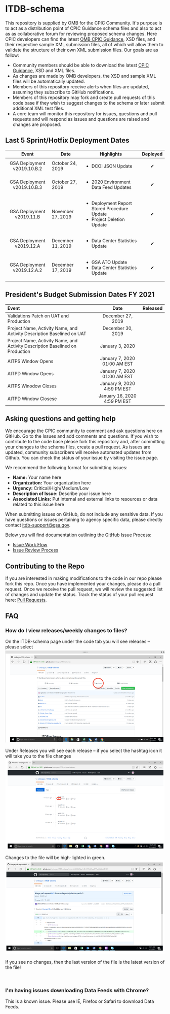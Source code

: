 # ITDB-schema
This repository is supplied by OMB for the CPIC Community. It's purpose is to act as a distribution point of CPIC Guidance schema files and also to act as as collaborative forum for reviewing proposed schema changes. Here CPIC developers can find the latest [OMB CPIC Guidance](https://www.whitehouse.gov/wp-content/uploads/2019/07/FY-2021-IT-Budget-Guidance.pdf), XSD files, and their respective sample XML submission files, all of which will allow them to validate the structure of their own XML submission files. Our goals are as follow:
 
 * Community members should be able to download the latest [CPIC Guidance](https://www.whitehouse.gov/wp-content/uploads/2019/07/FY-2021-IT-Budget-Guidance.pdf), XSD and XML files.
 * As changes are made by OMB developers, the XSD and sample XML files will be automatically updated.
 * Members of this repository receive alerts when files are updated, assuming they subscribe to GitHub notifications.
 * Members of this repository may fork and create pull requests of this code base if they wish to suggest changes to the schema or later submit additional XML test files.
 * A core team will monitor this repository for issues, questions and pull requests and will respond as issues and questions are raised and changes are proposed.


## Last 5 Sprint/Hotfix Deployment Dates

|  Event  |  Date |  Highlights | Deployed |
|:-------------:|---|--------|:---:|
|  GSA Deployment v2019.10.B.2                  | October 24, 2019 | <ul><li>DCOI JSON Update</li></ul> | &#x2714;|
|  GSA Deployment v2019.10.B.3                 | October 27, 2019 | <ul><li>2020 Environment Data Feed Updates</li></ul> | &#x2714;|
|  GSA Deployment v2019.11.B                  | November 27, 2019 | <ul><li>Deployment Report Stored Procedure Update</li><li>Project Deletion Update</li></ul> | &#x2714;|
|  GSA Deployment v2019.12.A                  | December 11, 2019 | <ul><li>Data Center Statistics Update</li></ul> | &#x2714;|
|  GSA Deployment v2019.12.A.2                  | December 17, 2019 | <ul><li>GSA ATO Update</li><li>Data Center Statistics Update</li></ul> | &#x2714;|


## President's Budget Submission Dates FY 2021 

|  Event  |  Date | Released |
|:-------------|:-------------:|:---:|
|  Validations Patch on UAT and Production |  December 27, 2019 |
|  Project Name, Activity Name, and Activity Description Baselined on UAT |  December 30, 2019 |
|  Project Name, Activity Name, and Activity Description Baselined on Production |  January 3, 2020 |
|  AITPS Window Opens |  January 7, 2020 01:00 AM EST |
|  AITPD Window Opens | January 7, 2020 01:00 AM EST | 
|  AITPS Winodow Closes | January 9, 2020 4:59 PM EST | 
|  AITPD Window Closese  |  January 16, 2020 4:59 PM EST |
  
## Asking questions and getting help

We encourage the CPIC community to comment and ask questions here on GitHub. 
Go to the Issues  and add comments and questions. If you wish to contribute to the code base please fork this repository and, after committing your changes to the schema files, create a pull request. As issues are updated, community subscribers will receive automated updates from Github. You can check the status of your issue by visiting the issue page.

We recommend the following format for submitting issues:

  * **Name:** Your name here
  * **Organization:** Your organization here
  * **Urgency:** Critical/High/Medium/Low
  * **Description of Issue:** Describe your issue here
  * **Associated Links:** Put internal and external links to resources or data related to this issue here

When submitting issues on GitHub, do not include any sensitive data. If you have questions or issues pertaining to agency specific data, please directly contact [itdb-support@gsa.gov](mailto:itdb-support@gsa.gov). 

Below you will find documentation outlining the GitHub Issue Process:
  * [Issue Work Flow](https://github.com/ombegov/ITDB-schema/blob/master/GitHubFlowChart2.jpg)
  * [Issue Review Process](https://github.com/ombegov/ITDB-schema/blob/master/GitHub_Flow-v2.jpg)


## Contributing to the Repo

If you are interested in making modifications to the code in our repo please fork this repo. Once you have implemented your changes, please do a pull request. Once we receive the pull request, we will review the suggested list of changes and update the status. Track the status of your pull request here: [Pull Requests](https://github.com/ombegov/ITDB-schema/pulls).



## FAQ
### How do I view releases/weekly changes to files?

On the ITDB-schema page under the code tab you will see releases – please select
![screenshot a](/docs/help/Capture1.PNG?raw=true "On the ITDB-schema page under the code tab you will see releases – please select")


Under Releases you will see each release – if you select the hashtag icon it will take you to the file changes
![screenshot a](/docs/help/Capture2.PNG?raw=true "Under Releases you will see each release – if you select the hashtag icon it will take you to the file changes")

Changes to the file will be high-lighted in green. 
![screenshot a](/docs/help/Capture3.PNG?raw=true "Changes to the file will be high-lighted in green ")

If you see no changes, then the last version of the file is the latest version of the file!

<br>
 
### I'm having issues downloading Data Feeds with Chrome?

This is a known issue. Please use IE, Firefox or Safari to download Data Feeds.




